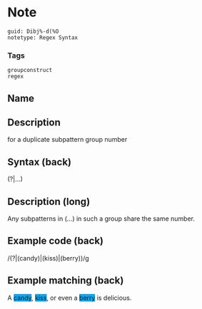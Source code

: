 # Note
```
guid: Dibj%-d(%O
notetype: Regex Syntax
```

### Tags
```
groupconstruct
regex
```

## Name


## Description
for a duplicate subpattern group number

## Syntax (back)
<div>(?|...)</div>

## Description (long)
<div><div><div>Any subpatterns in (...) in such a group share the same number.</div></div></div>

## Example code (back)
<div>/(?|(candy)|(kiss)|(berry))/g</div>

## Example matching (back)
A <span style="background-color: rgb(0, 170, 255);">candy</span>, <span style="background-color: rgb(0, 170, 255);">kiss</span>, or even a <span style="background-color: rgb(0, 170, 255);">berry</span> is delicious.
